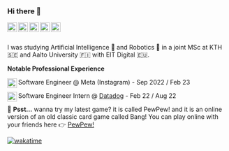 ### Hi there 👋

<a href="https://www.linkedin.com/in/albertoxamin/">

  <img align="left" alt="Alberto Xamin's Linkdein" width="22px" src="https://cdn1.iconfinder.com/data/icons/logotypes/32/square-linkedin-512.png" />
</a>
<a href="https://github.com/albertoxamin">
  <img align="left" alt="Alberto Xamin's Github" width="22px" src="https://cdn3.iconfinder.com/data/icons/social-rounded-2/72/GitHub-512.png" />
</a>
<a href="https://stackoverflow.com/users/3154909/alberto">
  <img align="left" alt="Alberto Xamin's StackOverflow" width="22px" src="https://cdn0.iconfinder.com/data/icons/social-rounded/72/stackoverflow-512.png" />
</a>
<a href="https://instagram.com/alberto.programmer/">
  <img align="left" alt="Alberto Xamin's Instagram" width="22px" src="https://cdn2.iconfinder.com/data/icons/social-media-applications/64/social_media_applications_3-instagram-512.png" />
</a>
<a href="https://www.xamin.it/">
  <img align="left" alt="Alberto Xamin's Website" width="22px" src="https://cdn3.iconfinder.com/data/icons/social-media-square-4/1024/square-10-512.png" />
</a>
<br/>
<br/>


I was studying Artificial Intelligence 🧠 and Robotics 🤖 in a joint MSc at KTH :sweden: and Aalto University :finland: with EIT Digital :eu:.

**Notable Professional Experience**


<img align="left" alt="meta-logo" width="22px" src="https://static.xx.fbcdn.net/rsrc.php/y5/r/m4nf26cLQxS.ico" />
Software Engineer @ Meta (Instagram) - Sep 2022 / Feb 23

<br/>

Software Engineer Intern @ [Datadog](https://datadoghq.com) - Feb 22 / Aug 22
<img align="left" alt="datadog-logo" width="22px" src="https://www.datadoghq.com/favicon.ico" />



🤫 **Psst...** wanna try my latest game? it is called PewPew! and it is an online version of an old classic card game called Bang! You can play online with your friends here 👉 <a href="https://bang.xamin.it">PewPew!</a>

[![wakatime](https://wakatime.com/badge/user/99ed6396-cd11-4b90-b234-c7f3b1b0d787.svg)](.)
